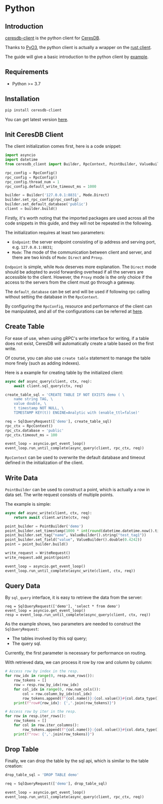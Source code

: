 # Python

## Introduction

[ceresdb-client](https://pypi.org/project/ceresdb-client/) is the python client for [CeresDB](https://github.com/CeresDB/ceresdb).

Thanks to [PyO3](https://github.com/PyO3), the python client is actually a wrapper on the [rust client](https://github.com/CeresDB/ceresdb-client-rs).

The guide will give a basic introduction to the python client by [example](https://github.com/CeresDB/ceresdb-client-py/blob/main/examples/read_write.py).

## Requirements

- Python >= 3.7

## Installation

```bash
pip install ceresdb-client
```

You can get latest version [here](https://github.com/CeresDB/ceresdb-client-py/tags).

## Init CeresDB Client

The client initialization comes first, here is a code snippet:

```python
import asyncio
import datetime
from ceresdb_client import Builder, RpcContext, PointBuilder, ValueBuilder, WriteRequest, SqlQueryRequest, Mode, RpcConfig

rpc_config = RpcConfig()
rpc_config = RpcConfig()
rpc_config.thread_num = 1
rpc_config.default_write_timeout_ms = 1000

builder = Builder('127.0.0.1:8831', Mode.Direct)
builder.set_rpc_config(rpc_config)
builder.set_default_database('public')
client = builder.build()
```

Firstly, it's worth noting that the imported packages are used across all the code snippets in this guide, and they will not be repeated in the following.

The initialization requires at least two parameters:

- `Endpoint`: the server endpoint consisting of ip address and serving port, e.g. `127.0.0.1:8831`;
- `Mode`: The mode of the communication between client and server, and there are two kinds of `Mode`: `Direct` and `Proxy`.

`Endpoint` is simple, while `Mode` deserves more explanation. The `Direct` mode should be adopted to avoid forwarding overhead if all the servers are accessible to the client. However, the `Proxy` mode is the only choice if the access to the servers from the client must go through a gateway.

The `default_database` can be set and will be used if following rpc calling without setting the database in the `RpcContext`.

By configuring the `RpcConfig`, resource and performance of the client can be manipulated, and all of the configurations can be referred at [here](https://github.com/CeresDB/ceresdb-client-py/blob/main/ceresdb_client.pyi).

## Create Table

For ease of use, when using gRPC's write interface for writing, if a table does not exist, CeresDB will automatically create a table based on the first write.

Of course, you can also use `create table` statement to manage the table more finely (such as adding indexes).

Here is a example for creating table by the initialized client:

```python
async def async_query(client, ctx, req):
    await client.sql_query(ctx, req)

create_table_sql = 'CREATE TABLE IF NOT EXISTS demo ( \
    name string TAG, \
    value double, \
    t timestamp NOT NULL, \
    TIMESTAMP KEY(t)) ENGINE=Analytic with (enable_ttl=false)'

req = SqlQueryRequest(['demo'], create_table_sql)
rpc_ctx = RpcContext()
rpc_ctx.database = 'public'
rpc_ctx.timeout_ms = 100

event_loop = asyncio.get_event_loop()
event_loop.run_until_complete(async_query(client, rpc_ctx, req))
```

`RpcContext` can be used to overwrite the default database and timeout defined in the initialization of the client.

## Write Data

`PointBuilder` can be used to construct a point, which is actually a row in data set. The write request consists of multiple points.

The example is simple:

```python
async def async_write(client, ctx, req):
    return await client.write(ctx, req)

point_builder = PointBuilder('demo')
point_builder.set_timestamp(1000 * int(round(datetime.datetime.now().timestamp())))
point_builder.set_tag("name", ValueBuilder().string("test_tag1"))
point_builder.set_field("value", ValueBuilder().double(0.4242))
point = point_builder.build()

write_request = WriteRequest()
write_request.add_point(point)

event_loop = asyncio.get_event_loop()
event_loop.run_until_complete(async_write(client, ctx, req))
```

## Query Data

By `sql_query` interface, it is easy to retrieve the data from the server:

```
req = SqlQueryRequest(['demo'], 'select * from demo')
event_loop = asyncio.get_event_loop()
resp = event_loop.run_until_complete(async_query(client, ctx, req))
```

As the example shows, two parameters are needed to construct the `SqlQueryRequest`:

- The tables involved by this sql query;
- The query sql.

Currently, the first parameter is necessary for performance on routing.

With retrieved data, we can process it row by row and column by column:

```python
# Access row by index in the resp.
for row_idx in range(0, resp.num_rows()):
    row_tokens = []
    row = resp.row_by_idx(row_idx)
    for col_idx in range(0, row.num_cols()):
        col = row.column_by_idx(col_idx)
        row_tokens.append(f"{col.name()}:{col.value()}#{col.data_type()}")
    print(f"row#{row_idx}: {','.join(row_tokens)}")

# Access row by iter in the resp.
for row in resp.iter_rows():
    row_tokens = []
    for col in row.iter_columns():
        row_tokens.append(f"{col.name()}:{col.value()}#{col.data_type()}")
    print(f"row: {','.join(row_tokens)}")
```

## Drop Table

Finally, we can drop the table by the sql api, which is similar to the table creation:

```python
drop_table_sql = 'DROP TABLE demo'

req = SqlQueryRequest(['demo'], drop_table_sql)

event_loop = asyncio.get_event_loop()
event_loop.run_until_complete(async_query(client, rpc_ctx, req))
```
